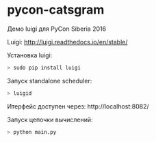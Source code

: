 # pycon-catsgram
Демо luigi для PyCon Siberia 2016

Luigi:
http://luigi.readthedocs.io/en/stable/

Установка luigi:
```bash
> sudo pip install luigi
```

Запуск standalone scheduler:
```bash
> luigid
```
Итерфейс доступен через: 
http://localhost:8082/

Запуск цепочки вычислений:
```bash
> python main.py
```